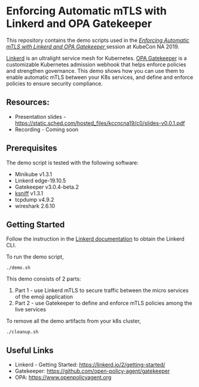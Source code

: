 # Enforcing Automatic mTLS with Linkerd and OPA Gatekeeper

This repository contains the demo scripts used in the
[_Enforcing Automatic mTLS with Linkerd and OPA Gatekeeper_ ](https://sched.co/UaY7)
session at KubeCon NA 2019.

[Linkerd](https://linkerd.io) is an ultralight service mesh for Kubernetes.
[OPA Gatekeeper](https://www.openpolicyagent.org/docs/latest/kubernetes-introduction/)
is a customizable Kubernetes admission webhook that helps enforce policies and
strengthen governance. This demo shows how you can use them to enable automatic
mTLS between your K8s services, and define and enforce policies to ensure
security compliance.

## Resources:

* Presentation slides - https://static.sched.com/hosted_files/kccncna19/c0/slides-v0.0.1.pdf
* Recording - Coming soon

## Prerequisites
The demo script is tested with the following software:

* Minikube v1.3.1
* Linkerd edge-19.10.5
* Gatekeeper v3.0.4-beta.2
* [ksniff](https://github.com/eldadru/ksniff) v1.3.1
* tcpdump v4.9.2
* wireshark 2.6.10

## Getting Started
Follow the instruction in the
[Linkerd documentation](https://linkerd.io/2/getting-started/#step-1-install-the-cli)
to obtain the Linkerd CLI.

To run the demo script,
```
./demo.sh
```

This demo consists of 2 parts:

1. Part 1 - use Linkerd mTLS to secure traffic between the micro services of the emoji application
1. Part 2 - use Gatekeeper to define and enforce mTLS policies among the live services

To remove all the demo artifacts from your k8s cluster,
```
./cleanup.sh
```

## Useful Links

* Linkerd - Getting Started: https://linkerd.io/2/getting-started/
* Gatekeeper: https://github.com/open-policy-agent/gatekeeper
* OPA: https://www.openpolicyagent.org
